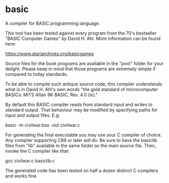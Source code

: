 # basic
A compiler for BASIC programming language.

This tool has been tested against every program from the 70's bestseller "BASIC Computer Games" by David H. Ahl. More information can be found here:

https://www.atariarchives.org/basicgames

Source files for the book programs are available in the "pool" folder for your delight.
Please keep in mind that those programs are extremely simple if compared to today standards.

To be able to compile such antique source code, this compiler understands what is in David H. Ahl's own words "the gold standard of microcomputer BASICs: MITS Altair 8K BASIC, Rev. 4.0 (ix)."

By default this BASIC compiler reads from standard input and writes to standard output.
That behaviour may be modified by specifying paths for input and output files. E.g:

basic -in civilwar.bas -out civilwar.c

For generating the final executable you may use your C compiler of choice. Any compiler supporting C89 or later will do.
Be sure to have the basiclib files from "lib" available in the same folder as the main source file. 
Then, invoke the C compiler like that:

gcc civilwar.c basiclib.c

The generated code has been tested on half a dozen distinct C compilers and works fine.
